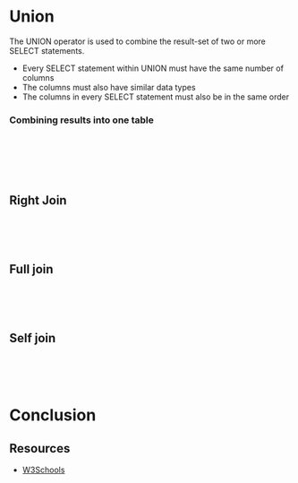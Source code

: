 # Union

The UNION operator is used to combine the result-set of two or more SELECT statements.

- Every SELECT statement within UNION must have the same number of columns
- The columns must also have similar data types
- The columns in every SELECT statement must also be in the same order

### Combining results into one table

###

```sql

```

###

```sql

```

###

```sql

```

###

```sql

```

## Right Join

###

```sql

```

###

```sql

```

###

```sql

```

## Full join

###

```sql

```

###

```sql

```

###

```sql

```

## Self join

###

```sql

```

###

```sql

```

###

```sql

```

# Conclusion

## Resources

- [W3Schools](https://www.w3schools.com/sql/sql_union.asp)
